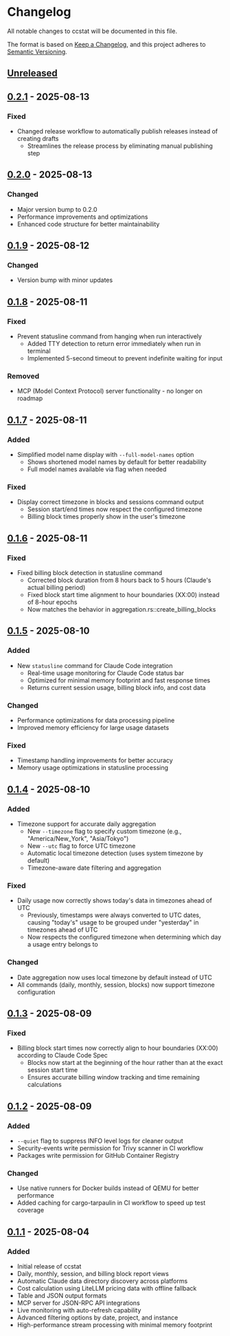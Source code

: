# Changelog

All notable changes to ccstat will be documented in this file.

The format is based on [Keep a Changelog](https://keepachangelog.com/en/1.1.0/),
and this project adheres to [Semantic Versioning](https://semver.org/spec/v2.0.0.html).

## [Unreleased]

## [0.2.1] - 2025-08-13

### Fixed
- Changed release workflow to automatically publish releases instead of creating drafts
  - Streamlines the release process by eliminating manual publishing step

## [0.2.0] - 2025-08-13

### Changed
- Major version bump to 0.2.0
- Performance improvements and optimizations
- Enhanced code structure for better maintainability

## [0.1.9] - 2025-08-12

### Changed
- Version bump with minor updates

## [0.1.8] - 2025-08-11

### Fixed
- Prevent statusline command from hanging when run interactively
  - Added TTY detection to return error immediately when run in terminal
  - Implemented 5-second timeout to prevent indefinite waiting for input

### Removed
- MCP (Model Context Protocol) server functionality - no longer on roadmap

## [0.1.7] - 2025-08-11

### Added
- Simplified model name display with `--full-model-names` option
  - Shows shortened model names by default for better readability
  - Full model names available via flag when needed

### Fixed
- Display correct timezone in blocks and sessions command output
  - Session start/end times now respect the configured timezone
  - Billing block times properly show in the user's timezone

## [0.1.6] - 2025-08-11

### Fixed
- Fixed billing block detection in statusline command
  - Corrected block duration from 8 hours back to 5 hours (Claude's actual billing period)
  - Fixed block start time alignment to hour boundaries (XX:00) instead of 8-hour epochs
  - Now matches the behavior in aggregation.rs::create_billing_blocks

## [0.1.5] - 2025-08-10

### Added
- New `statusline` command for Claude Code integration
  - Real-time usage monitoring for Claude Code status bar
  - Optimized for minimal memory footprint and fast response times
  - Returns current session usage, billing block info, and cost data

### Changed
- Performance optimizations for data processing pipeline
- Improved memory efficiency for large usage datasets

### Fixed
- Timestamp handling improvements for better accuracy
- Memory usage optimizations in statusline processing

## [0.1.4] - 2025-08-10

### Added
- Timezone support for accurate daily aggregation
  - New `--timezone` flag to specify custom timezone (e.g., "America/New_York", "Asia/Tokyo")
  - New `--utc` flag to force UTC timezone
  - Automatic local timezone detection (uses system timezone by default)
  - Timezone-aware date filtering and aggregation

### Fixed
- Daily usage now correctly shows today's data in timezones ahead of UTC
  - Previously, timestamps were always converted to UTC dates, causing "today's" usage to be grouped under "yesterday" in timezones ahead of UTC
  - Now respects the configured timezone when determining which day a usage entry belongs to

### Changed
- Date aggregation now uses local timezone by default instead of UTC
- All commands (daily, monthly, session, blocks) now support timezone configuration

## [0.1.3] - 2025-08-09

### Fixed
- Billing block start times now correctly align to hour boundaries (XX:00) according to Claude Code Spec
  - Blocks now start at the beginning of the hour rather than at the exact session start time
  - Ensures accurate billing window tracking and time remaining calculations

## [0.1.2] - 2025-08-09

### Added
- `--quiet` flag to suppress INFO level logs for cleaner output
- Security-events write permission for Trivy scanner in CI workflow
- Packages write permission for GitHub Container Registry

### Changed
- Use native runners for Docker builds instead of QEMU for better performance
- Added caching for cargo-tarpaulin in CI workflow to speed up test coverage

## [0.1.1] - 2025-08-04

### Added
- Initial release of ccstat
- Daily, monthly, session, and billing block report views
- Automatic Claude data directory discovery across platforms
- Cost calculation using LiteLLM pricing data with offline fallback
- Table and JSON output formats
- MCP server for JSON-RPC API integrations
- Live monitoring with auto-refresh capability
- Advanced filtering options by date, project, and instance
- High-performance stream processing with minimal memory footprint

[Unreleased]: https://github.com/hydai/ccstat/compare/v0.2.1...HEAD
[0.2.1]: https://github.com/hydai/ccstat/compare/v0.2.0...v0.2.1
[0.2.0]: https://github.com/hydai/ccstat/compare/v0.1.9...v0.2.0
[0.1.9]: https://github.com/hydai/ccstat/compare/v0.1.8...v0.1.9
[0.1.8]: https://github.com/hydai/ccstat/compare/v0.1.7...v0.1.8
[0.1.7]: https://github.com/hydai/ccstat/compare/v0.1.6...v0.1.7
[0.1.6]: https://github.com/hydai/ccstat/compare/v0.1.5...v0.1.6
[0.1.5]: https://github.com/hydai/ccstat/compare/v0.1.4...v0.1.5
[0.1.4]: https://github.com/hydai/ccstat/compare/v0.1.3...v0.1.4
[0.1.3]: https://github.com/hydai/ccstat/compare/v0.1.2...v0.1.3
[0.1.2]: https://github.com/hydai/ccstat/compare/v0.1.1...v0.1.2
[0.1.1]: https://github.com/hydai/ccstat/releases/tag/v0.1.1
